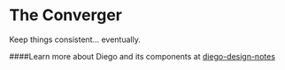 The Converger
=================

Keep things consistent... eventually.

####Learn more about Diego and its components at [diego-design-notes](https://github.com/cloudfoundry/diego-design-notes)
